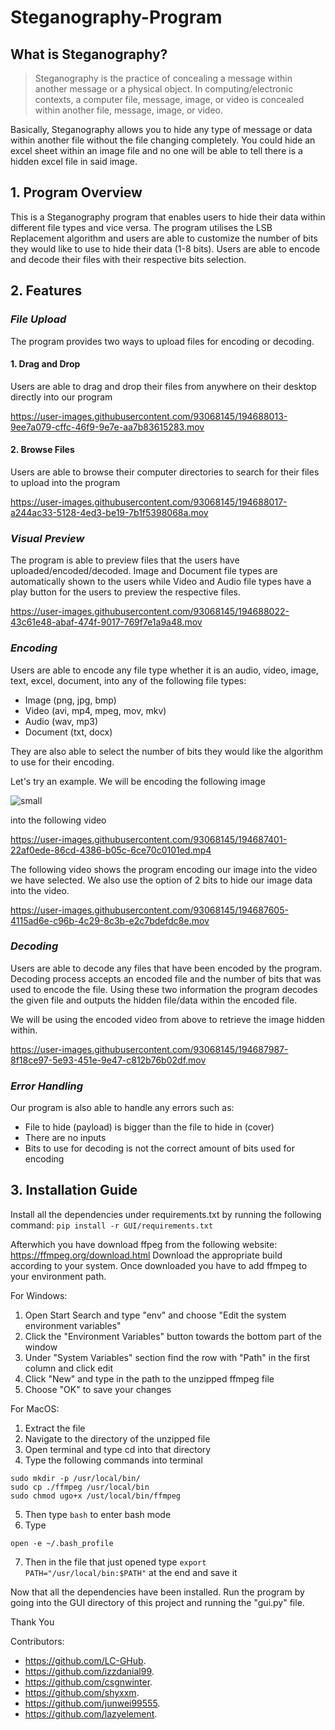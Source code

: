 # Steganography-Program

## What is Steganography?
> Steganography is the practice of concealing a message within another message or a physical object. In computing/electronic contexts, a computer file, message, image, or video is concealed within another file, message, image, or video.

Basically, Steganography allows you to hide any type of message or data within another file without the file changing completely. You could hide an excel sheet within an image file and no one will be able to tell there is a hidden excel file in said image.

## 1. Program Overview 
This is a Steganography program that enables users to hide their data within different file types and vice versa. The program utilises the LSB Replacement algorithm and users are able to customize the number of bits they would like to use to hide their data (1-8 bits). Users are able to encode and decode their files with their respective bits selection. 

## 2. Features

### *File Upload*
The program provides two ways to upload files for encoding or decoding. 

#### 1. Drag and Drop
Users are able to drag and drop their files from anywhere on their desktop directly into our program

https://user-images.githubusercontent.com/93068145/194688013-9ee7a079-cffc-46f9-9e7e-aa7b83615283.mov


#### 2. Browse Files
Users are able to browse their computer directories to search for their files to upload into the program

https://user-images.githubusercontent.com/93068145/194688017-a244ac33-5128-4ed3-be19-7b1f5398068a.mov


### *Visual Preview*
The program is able to preview files that the users have uploaded/encoded/decoded. Image and Document file types are automatically shown to the users while Video and Audio file types have a play button for the users to preview the respective files.

https://user-images.githubusercontent.com/93068145/194688022-43c61e48-abaf-474f-9017-769f7e1a9a48.mov



### *Encoding*
Users are able to encode any file type whether it is an audio, video, image, text, excel, document, into any of the following file types: 

- Image (png, jpg, bmp)
- Video (avi, mp4, mpeg, mov, mkv)
- Audio (wav, mp3)
- Document (txt, docx)

They are also able to select the number of bits they would like the algorithm to use for their encoding. 

Let's try an example. We will be encoding the following image

![small](https://user-images.githubusercontent.com/93068145/194687381-1a8e4c6f-fb40-45bc-be42-3cd389ec4c3e.jpg)

into the following video

https://user-images.githubusercontent.com/93068145/194687401-22af0ede-86cd-4386-b05c-6ce70c0101ed.mp4

The following video shows the program encoding our image into the video we have selected. We also use the option of 2 bits to hide our image data into the video.

https://user-images.githubusercontent.com/93068145/194687605-4115ad6e-c96b-4c29-8c3b-e2c7bdefdc8e.mov


### *Decoding*
Users are able to decode any files that have been encoded by the program. Decoding process accepts an encoded file and the number of bits that was used to encode the file. Using these two information the program decodes the given file and outputs the hidden file/data within the encoded file.

We will be using the encoded video from above to retrieve the image hidden within.

https://user-images.githubusercontent.com/93068145/194687987-8f18ce97-5e93-451e-9e47-c812b76b02df.mov


### *Error Handling*
Our program is also able to handle any errors such as:

- File to hide (payload) is bigger than the file to hide in (cover)
- There are no inputs
- Bits to use for decoding is not the correct amount of bits used for encoding

## 3. Installation Guide
Install all the dependencies under requirements.txt by running the following command:
```pip install -r GUI/requirements.txt```

Afterwhich you have download ffpeg from the following website: https://ffmpeg.org/download.html
Download the appropriate build according to your system. Once downloaded you have to add ffmpeg to your environment path.

For Windows:
1. Open Start Search and type "env" and choose "Edit the system environment variables"
2. Click the "Environment Variables" button towards the bottom part of the window
3. Under "System Variables" section find the row with "Path" in the first column and click edit
4. Click "New" and type in the path to the unzipped ffmpeg file
5. Choose "OK" to save your changes

For MacOS:
1. Extract the file
2. Navigate to the directory of the unzipped file
3. Open terminal and type cd into that directory
4. Type the following commands into terminal
```
sudo mkdir -p /usr/local/bin/
sudo cp ./ffmpeg /usr/local/bin
sudo chmod ugo+x /ust/local/bin/ffmpeg

```
5. Then type ```bash``` to enter bash mode
6. Type 
```
open -e ~/.bash_profile

```
7. Then in the file that just opened type ```export PATH="/usr/local/bin:$PATH"``` at the end and save it


Now that all the dependencies have been installed. Run the program by going into the GUI directory of this project and running the "gui.py" file.

Thank You


Contributors:
- https://github.com/LC-GHub. 
- https://github.com/izzdanial99. 
- https://github.com/csgnwinter. 
- https://github.com/shyxxm. 
- https://github.com/junwei99555. 
- https://github.com/lazyelement. 
